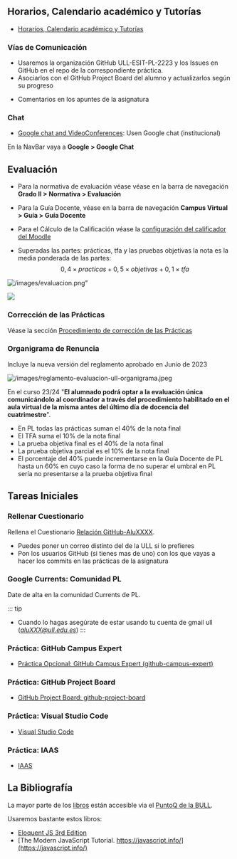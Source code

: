 
## Horarios, Calendario académico y Tutorías

* [Horarios, Calendario académico y Tutorías](/horarios)


### Vías de Comunicación

* Usaremos la organización GitHub ULL-ESIT-PL-2223 y los Issues en GitHub en el repo de la correspondiente práctica. 
* Asociarlos con el GitHub Project Board del alumno y actualizarlos según su progreso
<!--* [Google group de PL ](https://groups.google.com/u/1/a/ull.edu.es/g/asignatura_139263121)-->
<!--* [GitHub Discussions in the repo ULL-ESIT-GRADOII-PL/ull-esit-gradoii-pl.github.io](https://github.com/ULL-ESIT-GRADOII-PL/ull-esit-gradoii-pl.github.io/discussions)-->
* Comentarios en los apuntes de la asignatura

### Chat 
* [Google chat and VideoConferences](https://mail.google.com/chat/u/1/#chat/welcome): Usen Google chat (institucional) 

En la NavBar vaya a **Google > Google Chat** 

## Evaluación 

* Para la normativa de evaluación véase véase en la barra de navegación **Grado II > Normativa > Evaluación**
* Para la Guía Docente, véase en la barra de navegación **Campus Virtual > Guía > Guía Docente**
* Para el Cálculo de la Calificación véase la [configuración del calificador del Moodle](https://campusingenieriaytecnologia2223.ull.es/grade/edit/tree/index.php?id=2223090147)

* Superadas las partes: prácticas, tfa y las pruebas objetivas  la nota es la media ponderada de las partes:
  $$0,4 \times practicas + 0,5 \times objetivas + 0,1 \times tfa$$

![/images/evaluacion.png"](/images/evaluacion.png)

<img src="/images/evaluacion.png" />

### Corrección de las Prácticas

Véase la sección [Procedimiento de corrección de las Prácticas](correccion-de-practicas)

### Organigrama de Renuncia

Incluye la nueva versión del reglamento aprobado en Junio de 2023

![/images/reglamento-evaluacion-ull-organigrama.jpeg](/images/reglamento-evaluacion-ull-organigrama.jpeg)

En el curso 23/24 "**El alumnado podrá optar a la evaluación única comunicándolo al coordinador a través del procedimiento habilitado en el aula virtual de la misma antes del último día de docencia del cuatrimestre**".
 
* En PL todas las prácticas suman el 40% de la nota final
* El TFA suma el 10% de la nota final
* La prueba objetiva final es el 40% de la nota final
* La prueba objetiva parcial es el 10% de la nota final
* El porcentaje del 40% puede incrementarse en la Guía Docente de PL hasta un 60% en cuyo caso la forma de no superar el umbral en PL sería no presentarse a la prueba objetiva final

## Tareas Iniciales

### Rellenar Cuestionario 

Rellena el Cuestionario <a href="https://campusingenieriaytecnologia2223.ull.es/mod/assign/view.php?id=20497">Relación GitHub-AluXXXX</a>.  

* Puedes poner un correo distinto del de la ULL si lo prefieres
* Pon los usuarios GitHub (si tienes mas de uno) con los que vayas a hacer los commits en las prácticas de la asignatura

### Google Currents: Comunidad PL

Date de alta en la comunidad <a :href="$var.google_plus">Currents de PL</a>. 

::: tip
* Cuando lo hagas asegúrate de estar usando tu cuenta de gmail ull (*aluXXX@ull.edu.es*)
:::

### Práctica: GitHub Campus Expert

* [Práctica Opcional: GitHub Campus Expert (github-campus-expert)](/tasks/github-campus-expert)

### Práctica: GitHub Project Board

* [GitHub Project Board: github-project-board](/tasks/github-project-board)

### Práctica: Visual Studio Code

* [Visual Studio Code](/tasks/visual-studio-code)

### Práctica: IAAS

* [IAAS](/tasks/iaas)

## La Bibliografía

La mayor parte de los [libros](/references) están accesible via el [PuntoQ de la BULL](/recursos/#bull).

Usaremos bastante estos libros:

* [Eloquent JS 3rd Edition](https://eloquentjavascript.net/)
* [The Modern JavaScript Tutorial. https://javascript.info/](https://javascript.info/)



